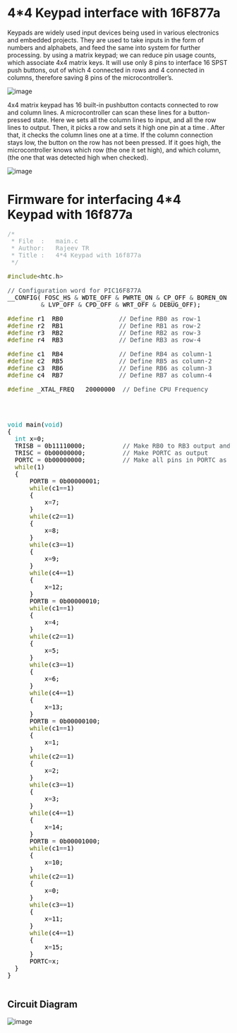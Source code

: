 #  4*4 Keypad interface with 16F877a

Keypads are widely used input devices being used in various electronics and embedded projects. They are used to take inputs in the form of numbers and alphabets, and feed the same into system for further processing. by using a matrix keypad; we can reduce pin usage counts, which associate 4x4 matrix keys. It will use only 8 pins to interface 16 SPST push buttons, out of which 4 connected in rows and 4 connected in columns, therefore saving 8 pins of the microcontroller’s.

![image](https://user-images.githubusercontent.com/109785046/204701115-d9c4d9f7-6bf2-4b76-89f9-6b8ee7782107.png)

 4x4 matrix keypad has 16 built-in pushbutton contacts connected to row and column lines.  A microcontroller can scan these lines for a button-pressed state. Here we  sets all the column lines to input, and all the row lines to output. Then, it picks a row and sets it high one pin at a time .  After that, it checks the column lines one at a time.  If the column connection stays low, the button on the row has not been pressed.  If it goes high, the microcontroller knows which row (the one it set high), and which column, (the one that was detected high when checked).
 
![image](https://user-images.githubusercontent.com/109785046/204701480-795fe95e-9d6c-4b26-bd81-e60db3495c67.png)



# Firmware for interfacing 4*4 Keypad with 16f877a

<pre>
<font color="#95a5a6">&#47;*</font>
<font color="#95a5a6"> * File &nbsp;: &nbsp;&nbsp;main.c</font>
<font color="#95a5a6"> * Author: &nbsp;&nbsp;Rajeev TR</font>
<font color="#95a5a6"> * Title : &nbsp;&nbsp;4*4 Keypad with 16f877a</font>
<font color="#95a5a6"> *&#47;</font>

<font color="#5e6d03">#include</font><font color="#434f54">&lt;</font><font color="#000000">htc</font><font color="#434f54">.</font><font color="#000000">h</font><font color="#434f54">&gt;</font>

<font color="#434f54">&#47;&#47; Configuration word for PIC16F877A</font>
<font color="#000000">__CONFIG</font><font color="#000000">(</font> <font color="#000000">FOSC_HS</font> <font color="#434f54">&amp;</font> <font color="#000000">WDTE_OFF</font> <font color="#434f54">&amp;</font> <font color="#000000">PWRTE_ON</font> <font color="#434f54">&amp;</font> <font color="#000000">CP_OFF</font> <font color="#434f54">&amp;</font> <font color="#000000">BOREN_ON</font>
 &nbsp;&nbsp;&nbsp;&nbsp;&nbsp;&nbsp;&nbsp;&nbsp;<font color="#434f54">&amp;</font> <font color="#000000">LVP_OFF</font> <font color="#434f54">&amp;</font> <font color="#000000">CPD_OFF</font> <font color="#434f54">&amp;</font> <font color="#000000">WRT_OFF</font> <font color="#434f54">&amp;</font> <font color="#000000">DEBUG_OFF</font><font color="#000000">)</font><font color="#000000">;</font>

<font color="#5e6d03">#define</font> <font color="#000000">r1</font> &nbsp;<font color="#000000">RB0</font> &nbsp;&nbsp;&nbsp;&nbsp;&nbsp;&nbsp;&nbsp;&nbsp;&nbsp;&nbsp;&nbsp;&nbsp;&nbsp;&nbsp;<font color="#434f54">&#47;&#47; Define RB0 as row-1</font>
<font color="#5e6d03">#define</font> <font color="#000000">r2</font> &nbsp;<font color="#000000">RB1</font> &nbsp;&nbsp;&nbsp;&nbsp;&nbsp;&nbsp;&nbsp;&nbsp;&nbsp;&nbsp;&nbsp;&nbsp;&nbsp;&nbsp;<font color="#434f54">&#47;&#47; Define RB1 as row-2</font>
<font color="#5e6d03">#define</font> <font color="#000000">r3</font> &nbsp;<font color="#000000">RB2</font> &nbsp;&nbsp;&nbsp;&nbsp;&nbsp;&nbsp;&nbsp;&nbsp;&nbsp;&nbsp;&nbsp;&nbsp;&nbsp;&nbsp;<font color="#434f54">&#47;&#47; Define RB2 as row-3</font>
<font color="#5e6d03">#define</font> <font color="#000000">r4</font> &nbsp;<font color="#000000">RB3</font> &nbsp;&nbsp;&nbsp;&nbsp;&nbsp;&nbsp;&nbsp;&nbsp;&nbsp;&nbsp;&nbsp;&nbsp;&nbsp;&nbsp;<font color="#434f54">&#47;&#47; Define RB3 as row-4</font>

<font color="#5e6d03">#define</font> <font color="#000000">c1</font> &nbsp;<font color="#000000">RB4</font> &nbsp;&nbsp;&nbsp;&nbsp;&nbsp;&nbsp;&nbsp;&nbsp;&nbsp;&nbsp;&nbsp;&nbsp;&nbsp;&nbsp;<font color="#434f54">&#47;&#47; Define RB4 as column-1</font>
<font color="#5e6d03">#define</font> <font color="#000000">c2</font> &nbsp;<font color="#000000">RB5</font> &nbsp;&nbsp;&nbsp;&nbsp;&nbsp;&nbsp;&nbsp;&nbsp;&nbsp;&nbsp;&nbsp;&nbsp;&nbsp;&nbsp;<font color="#434f54">&#47;&#47; Define RB5 as column-2</font>
<font color="#5e6d03">#define</font> <font color="#000000">c3</font> &nbsp;<font color="#000000">RB6</font> &nbsp;&nbsp;&nbsp;&nbsp;&nbsp;&nbsp;&nbsp;&nbsp;&nbsp;&nbsp;&nbsp;&nbsp;&nbsp;&nbsp;<font color="#434f54">&#47;&#47; Define RB6 as column-3</font>
<font color="#5e6d03">#define</font> <font color="#000000">c4</font> &nbsp;<font color="#000000">RB7</font> &nbsp;&nbsp;&nbsp;&nbsp;&nbsp;&nbsp;&nbsp;&nbsp;&nbsp;&nbsp;&nbsp;&nbsp;&nbsp;&nbsp;<font color="#434f54">&#47;&#47; Define RB7 as column-4</font>

<font color="#5e6d03">#define</font> <font color="#000000">_XTAL_FREQ</font> &nbsp;&nbsp;<font color="#000000">20000000</font> &nbsp;<font color="#434f54">&#47;&#47; Define CPU Frequency</font>




<font color="#00979c">void</font> <font color="#000000">main</font><font color="#000000">(</font><font color="#00979c">void</font><font color="#000000">)</font>
<font color="#000000">{</font>
 &nbsp;<font color="#00979c">int</font> <font color="#000000">x</font><font color="#434f54">=</font><font color="#000000">0</font><font color="#000000">;</font>
 &nbsp;<font color="#000000">TRISB</font> <font color="#434f54">=</font> <font color="#000000">0b11110000</font><font color="#000000">;</font> &nbsp;&nbsp;&nbsp;&nbsp;&nbsp;&nbsp;&nbsp;&nbsp;&nbsp;<font color="#434f54">&#47;&#47; Make RB0 to RB3 output and RB4 to RB7 input</font>
 &nbsp;<font color="#000000">TRISC</font> <font color="#434f54">=</font> <font color="#000000">0b00000000</font><font color="#000000">;</font> &nbsp;&nbsp;&nbsp;&nbsp;&nbsp;&nbsp;&nbsp;&nbsp;&nbsp;<font color="#434f54">&#47;&#47; Make PORTC as output</font>
 &nbsp;<font color="#000000">PORTC</font> <font color="#434f54">=</font> <font color="#000000">0b00000000</font><font color="#000000">;</font> &nbsp;&nbsp;&nbsp;&nbsp;&nbsp;&nbsp;&nbsp;&nbsp;&nbsp;<font color="#434f54">&#47;&#47; Make all pins in PORTC as LOW</font>
 &nbsp;<font color="#5e6d03">while</font><font color="#000000">(</font><font color="#000000">1</font><font color="#000000">)</font>
 &nbsp;<font color="#000000">{</font>
 &nbsp;&nbsp;&nbsp;&nbsp;&nbsp;<font color="#000000">PORTB</font> <font color="#434f54">=</font> <font color="#000000">0b00000001</font><font color="#000000">;</font>
 &nbsp;&nbsp;&nbsp;&nbsp;&nbsp;<font color="#5e6d03">while</font><font color="#000000">(</font><font color="#000000">c1</font><font color="#434f54">==</font><font color="#000000">1</font><font color="#000000">)</font>
 &nbsp;&nbsp;&nbsp;&nbsp;&nbsp;<font color="#000000">{</font>
 &nbsp;&nbsp;&nbsp;&nbsp;&nbsp;&nbsp;&nbsp;&nbsp;&nbsp;<font color="#000000">x</font><font color="#434f54">=</font><font color="#000000">7</font><font color="#000000">;</font>
 &nbsp;&nbsp;&nbsp;&nbsp;&nbsp;<font color="#000000">}</font>
 &nbsp;&nbsp;&nbsp;&nbsp;&nbsp;<font color="#5e6d03">while</font><font color="#000000">(</font><font color="#000000">c2</font><font color="#434f54">==</font><font color="#000000">1</font><font color="#000000">)</font>
 &nbsp;&nbsp;&nbsp;&nbsp;&nbsp;<font color="#000000">{</font>
 &nbsp;&nbsp;&nbsp;&nbsp;&nbsp;&nbsp;&nbsp;&nbsp;&nbsp;<font color="#000000">x</font><font color="#434f54">=</font><font color="#000000">8</font><font color="#000000">;</font>
 &nbsp;&nbsp;&nbsp;&nbsp;&nbsp;<font color="#000000">}</font>
 &nbsp;&nbsp;&nbsp;&nbsp;&nbsp;<font color="#5e6d03">while</font><font color="#000000">(</font><font color="#000000">c3</font><font color="#434f54">==</font><font color="#000000">1</font><font color="#000000">)</font>
 &nbsp;&nbsp;&nbsp;&nbsp;&nbsp;<font color="#000000">{</font>
 &nbsp;&nbsp;&nbsp;&nbsp;&nbsp;&nbsp;&nbsp;&nbsp;&nbsp;<font color="#000000">x</font><font color="#434f54">=</font><font color="#000000">9</font><font color="#000000">;</font>
 &nbsp;&nbsp;&nbsp;&nbsp;&nbsp;<font color="#000000">}</font>
 &nbsp;&nbsp;&nbsp;&nbsp;&nbsp;<font color="#5e6d03">while</font><font color="#000000">(</font><font color="#000000">c4</font><font color="#434f54">==</font><font color="#000000">1</font><font color="#000000">)</font>
 &nbsp;&nbsp;&nbsp;&nbsp;&nbsp;<font color="#000000">{</font>
 &nbsp;&nbsp;&nbsp;&nbsp;&nbsp;&nbsp;&nbsp;&nbsp;&nbsp;<font color="#000000">x</font><font color="#434f54">=</font><font color="#000000">12</font><font color="#000000">;</font>
 &nbsp;&nbsp;&nbsp;&nbsp;&nbsp;<font color="#000000">}</font>
 &nbsp;&nbsp;&nbsp;&nbsp;&nbsp;<font color="#000000">PORTB</font> <font color="#434f54">=</font> <font color="#000000">0b00000010</font><font color="#000000">;</font>
 &nbsp;&nbsp;&nbsp;&nbsp;&nbsp;<font color="#5e6d03">while</font><font color="#000000">(</font><font color="#000000">c1</font><font color="#434f54">==</font><font color="#000000">1</font><font color="#000000">)</font>
 &nbsp;&nbsp;&nbsp;&nbsp;&nbsp;<font color="#000000">{</font>
 &nbsp;&nbsp;&nbsp;&nbsp;&nbsp;&nbsp;&nbsp;&nbsp;&nbsp;<font color="#000000">x</font><font color="#434f54">=</font><font color="#000000">4</font><font color="#000000">;</font>
 &nbsp;&nbsp;&nbsp;&nbsp;&nbsp;<font color="#000000">}</font>
 &nbsp;&nbsp;&nbsp;&nbsp;&nbsp;<font color="#5e6d03">while</font><font color="#000000">(</font><font color="#000000">c2</font><font color="#434f54">==</font><font color="#000000">1</font><font color="#000000">)</font>
 &nbsp;&nbsp;&nbsp;&nbsp;&nbsp;<font color="#000000">{</font>
 &nbsp;&nbsp;&nbsp;&nbsp;&nbsp;&nbsp;&nbsp;&nbsp;&nbsp;<font color="#000000">x</font><font color="#434f54">=</font><font color="#000000">5</font><font color="#000000">;</font>
 &nbsp;&nbsp;&nbsp;&nbsp;&nbsp;<font color="#000000">}</font>
 &nbsp;&nbsp;&nbsp;&nbsp;&nbsp;<font color="#5e6d03">while</font><font color="#000000">(</font><font color="#000000">c3</font><font color="#434f54">==</font><font color="#000000">1</font><font color="#000000">)</font>
 &nbsp;&nbsp;&nbsp;&nbsp;&nbsp;<font color="#000000">{</font>
 &nbsp;&nbsp;&nbsp;&nbsp;&nbsp;&nbsp;&nbsp;&nbsp;&nbsp;<font color="#000000">x</font><font color="#434f54">=</font><font color="#000000">6</font><font color="#000000">;</font>
 &nbsp;&nbsp;&nbsp;&nbsp;&nbsp;<font color="#000000">}</font>
 &nbsp;&nbsp;&nbsp;&nbsp;&nbsp;<font color="#5e6d03">while</font><font color="#000000">(</font><font color="#000000">c4</font><font color="#434f54">==</font><font color="#000000">1</font><font color="#000000">)</font>
 &nbsp;&nbsp;&nbsp;&nbsp;&nbsp;<font color="#000000">{</font>
 &nbsp;&nbsp;&nbsp;&nbsp;&nbsp;&nbsp;&nbsp;&nbsp;&nbsp;<font color="#000000">x</font><font color="#434f54">=</font><font color="#000000">13</font><font color="#000000">;</font>
 &nbsp;&nbsp;&nbsp;&nbsp;&nbsp;<font color="#000000">}</font>
 &nbsp;&nbsp;&nbsp;&nbsp;&nbsp;<font color="#000000">PORTB</font> <font color="#434f54">=</font> <font color="#000000">0b00000100</font><font color="#000000">;</font>
 &nbsp;&nbsp;&nbsp;&nbsp;&nbsp;<font color="#5e6d03">while</font><font color="#000000">(</font><font color="#000000">c1</font><font color="#434f54">==</font><font color="#000000">1</font><font color="#000000">)</font>
 &nbsp;&nbsp;&nbsp;&nbsp;&nbsp;<font color="#000000">{</font>
 &nbsp;&nbsp;&nbsp;&nbsp;&nbsp;&nbsp;&nbsp;&nbsp;&nbsp;<font color="#000000">x</font><font color="#434f54">=</font><font color="#000000">1</font><font color="#000000">;</font>
 &nbsp;&nbsp;&nbsp;&nbsp;&nbsp;<font color="#000000">}</font>
 &nbsp;&nbsp;&nbsp;&nbsp;&nbsp;<font color="#5e6d03">while</font><font color="#000000">(</font><font color="#000000">c2</font><font color="#434f54">==</font><font color="#000000">1</font><font color="#000000">)</font>
 &nbsp;&nbsp;&nbsp;&nbsp;&nbsp;<font color="#000000">{</font>
 &nbsp;&nbsp;&nbsp;&nbsp;&nbsp;&nbsp;&nbsp;&nbsp;&nbsp;<font color="#000000">x</font><font color="#434f54">=</font><font color="#000000">2</font><font color="#000000">;</font>
 &nbsp;&nbsp;&nbsp;&nbsp;&nbsp;<font color="#000000">}</font>
 &nbsp;&nbsp;&nbsp;&nbsp;&nbsp;<font color="#5e6d03">while</font><font color="#000000">(</font><font color="#000000">c3</font><font color="#434f54">==</font><font color="#000000">1</font><font color="#000000">)</font>
 &nbsp;&nbsp;&nbsp;&nbsp;&nbsp;<font color="#000000">{</font>
 &nbsp;&nbsp;&nbsp;&nbsp;&nbsp;&nbsp;&nbsp;&nbsp;&nbsp;<font color="#000000">x</font><font color="#434f54">=</font><font color="#000000">3</font><font color="#000000">;</font>
 &nbsp;&nbsp;&nbsp;&nbsp;&nbsp;<font color="#000000">}</font>
 &nbsp;&nbsp;&nbsp;&nbsp;&nbsp;<font color="#5e6d03">while</font><font color="#000000">(</font><font color="#000000">c4</font><font color="#434f54">==</font><font color="#000000">1</font><font color="#000000">)</font>
 &nbsp;&nbsp;&nbsp;&nbsp;&nbsp;<font color="#000000">{</font>
 &nbsp;&nbsp;&nbsp;&nbsp;&nbsp;&nbsp;&nbsp;&nbsp;&nbsp;<font color="#000000">x</font><font color="#434f54">=</font><font color="#000000">14</font><font color="#000000">;</font>
 &nbsp;&nbsp;&nbsp;&nbsp;&nbsp;<font color="#000000">}</font>
 &nbsp;&nbsp;&nbsp;&nbsp;&nbsp;<font color="#000000">PORTB</font> <font color="#434f54">=</font> <font color="#000000">0b00001000</font><font color="#000000">;</font>
 &nbsp;&nbsp;&nbsp;&nbsp;&nbsp;<font color="#5e6d03">while</font><font color="#000000">(</font><font color="#000000">c1</font><font color="#434f54">==</font><font color="#000000">1</font><font color="#000000">)</font>
 &nbsp;&nbsp;&nbsp;&nbsp;&nbsp;<font color="#000000">{</font>
 &nbsp;&nbsp;&nbsp;&nbsp;&nbsp;&nbsp;&nbsp;&nbsp;&nbsp;<font color="#000000">x</font><font color="#434f54">=</font><font color="#000000">10</font><font color="#000000">;</font>
 &nbsp;&nbsp;&nbsp;&nbsp;&nbsp;<font color="#000000">}</font>
 &nbsp;&nbsp;&nbsp;&nbsp;&nbsp;<font color="#5e6d03">while</font><font color="#000000">(</font><font color="#000000">c2</font><font color="#434f54">==</font><font color="#000000">1</font><font color="#000000">)</font>
 &nbsp;&nbsp;&nbsp;&nbsp;&nbsp;<font color="#000000">{</font>
 &nbsp;&nbsp;&nbsp;&nbsp;&nbsp;&nbsp;&nbsp;&nbsp;&nbsp;<font color="#000000">x</font><font color="#434f54">=</font><font color="#000000">0</font><font color="#000000">;</font>
 &nbsp;&nbsp;&nbsp;&nbsp;&nbsp;<font color="#000000">}</font>
 &nbsp;&nbsp;&nbsp;&nbsp;&nbsp;<font color="#5e6d03">while</font><font color="#000000">(</font><font color="#000000">c3</font><font color="#434f54">==</font><font color="#000000">1</font><font color="#000000">)</font>
 &nbsp;&nbsp;&nbsp;&nbsp;&nbsp;<font color="#000000">{</font>
 &nbsp;&nbsp;&nbsp;&nbsp;&nbsp;&nbsp;&nbsp;&nbsp;&nbsp;<font color="#000000">x</font><font color="#434f54">=</font><font color="#000000">11</font><font color="#000000">;</font>
 &nbsp;&nbsp;&nbsp;&nbsp;&nbsp;<font color="#000000">}</font>
 &nbsp;&nbsp;&nbsp;&nbsp;&nbsp;<font color="#5e6d03">while</font><font color="#000000">(</font><font color="#000000">c4</font><font color="#434f54">==</font><font color="#000000">1</font><font color="#000000">)</font>
 &nbsp;&nbsp;&nbsp;&nbsp;&nbsp;<font color="#000000">{</font>
 &nbsp;&nbsp;&nbsp;&nbsp;&nbsp;&nbsp;&nbsp;&nbsp;&nbsp;<font color="#000000">x</font><font color="#434f54">=</font><font color="#000000">15</font><font color="#000000">;</font>
 &nbsp;&nbsp;&nbsp;&nbsp;&nbsp;<font color="#000000">}</font>
 &nbsp;&nbsp;&nbsp;&nbsp;&nbsp;<font color="#000000">PORTC</font><font color="#434f54">=</font><font color="#000000">x</font><font color="#000000">;</font>
 &nbsp;<font color="#000000">}</font>
<font color="#000000">}</font>

</pre>

## Circuit Diagram

![image](https://user-images.githubusercontent.com/109785046/204717132-a9c95a5f-232a-41e4-af46-9e70ee5b56d5.png)


